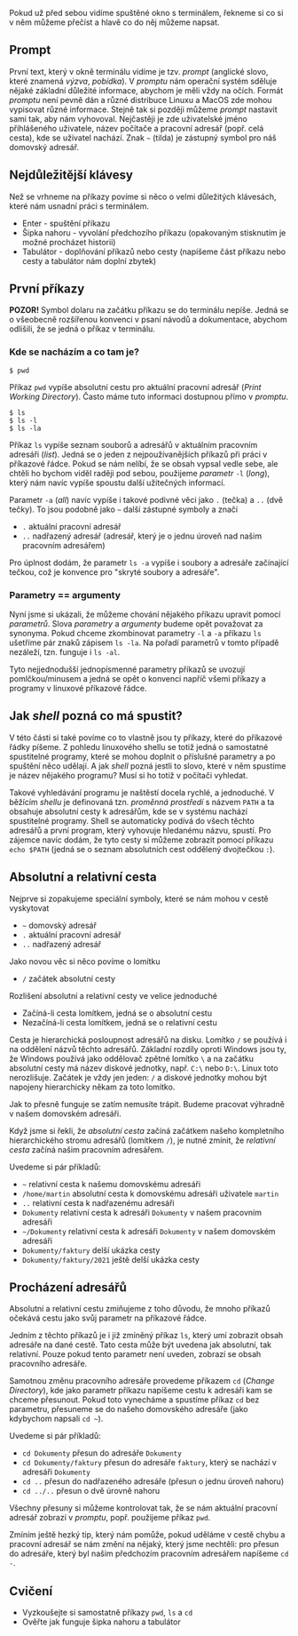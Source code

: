 Pokud už před sebou vidíme spuštěné okno s terminálem, řekneme si co si v něm můžeme přečíst a hlavě co do něj můžeme napsat.

## Prompt
První text, který v okně terminálu vidíme je tzv. _prompt_ (anglické slovo, které znamená _výzva_, _pobídka_). V _promptu_ nám operační systém sděluje nějaké základní důležité informace, abychom je měli vždy na očích. Formát _promptu_ není pevně dán a různé distribuce Linuxu a MacOS zde mohou vypisovat různé informace. Stejně tak si později můžeme _prompt_ nastavit sami tak, aby nám vyhovoval. Nejčastěji je zde uživatelské jméno přihlášeného uživatele, název počítače a pracovní adresář (popř. celá cesta), kde se uživatel nachází. Znak `~` (tilda) je zástupný symbol pro náš domovský adresář.


## Nejdůležitější klávesy
Než se vrhneme na příkazy povíme si něco o velmi důležitých klávesách, které nám usnadní práci s terminálem.

* Enter - spuštění příkazu
* Šipka nahoru - vyvolání předchozího příkazu (opakovaným stisknutím je možné procházet historii)
* Tabulátor - doplňování příkazů nebo cesty (napíšeme část příkazu nebo cesty a tabulátor nám doplní zbytek)


## První příkazy
**POZOR!** Symbol dolaru na začátku příkazu se do terminálu nepíše. Jedná se o všeobecně rozšířenou konvenci v psaní návodů a dokumentace, abychom odlišili, že se jedná o příkaz v terminálu.

### Kde se nacházím a co tam je?
```shell
$ pwd
```

Příkaz `pwd` vypíše absolutní cestu pro aktuální pracovní adresář (_Print Working Directory_). Často máme tuto informaci dostupnou přímo v _promptu_.

```shell
$ ls
$ ls -l
$ ls -la
```

Příkaz `ls` vypíše seznam souborů a adresářů v aktuálním pracovním adresáři (_list_). Jedná se o jeden z nejpoužívanějších příkazů při práci v příkazové řádce. Pokud se nám nelíbí, že se obsah vypsal vedle sebe, ale chtěli ho bychom viděl raději pod sebou, použijeme _parametr_ `-l` (_long_), který nám navíc vypíše spoustu další užitečných informací.

Parametr `-a` (_all_) navíc vypíše i takové podivné věci jako `.` (tečka) a `..` (dvě tečky). To jsou podobně jako `~` další zástupné symboly a značí

* `.` aktuální pracovní adresář
* `..` nadřazený adresář (adresář, který je o jednu úroveň nad našim pracovním adresářem)

Pro úplnost dodám, že parametr `ls -a` vypíše i soubory a adresáře začínající tečkou, což je konvence pro "skryté soubory a adresáře".

### Parametry == argumenty
Nyní jsme si ukázali, že můžeme chování nějakého příkazu upravit pomocí _parametrů_. Slova _parametry_ a _argumenty_ budeme opět považovat za synonyma. Pokud chceme zkombinovat parametry `-l` a `-a` příkazu `ls` ušetříme pár znaků zápisem `ls -la`. Na pořadí parametrů v tomto případě nezáleží, tzn. funguje i `ls -al`.

Tyto nejjednodušší jednopísmenné parametry příkazů se uvozují pomlčkou/minusem a jedná se opět o konvenci napříč všemi příkazy a programy v linuxové příkazové řádce.


## Jak _shell_ pozná co má spustit?
V této části si také povíme co to vlastně jsou ty příkazy, které do příkazové řádky píšeme. Z pohledu linuxového shellu se totiž jedná o samostatné spustitelné programy, které se mohou doplnit o příslušné parametry a po spuštění něco udělají. A jak _shell_ pozná jestli to slovo, které v něm spustíme je název nějakého programu? Musí si ho totiž v počítači vyhledat.

Takové vyhledávání programu je naštěstí docela rychlé, a jednoduché. V běžícím _shellu_ je definovaná tzn. _proměnná prostředí_ s názvem `PATH` a ta obsahuje absolutní cesty k adresářům, kde se v systému nachází spustitelné programy. Shell se automaticky podívá do všech těchto adresářů a první program, který vyhovuje hledanému názvu, spustí. Pro zájemce navíc dodám, že tyto cesty si můžeme zobrazit pomocí příkazu `echo $PATH` (jedná se o seznam absolutních cest oddělený dvojtečkou `:`).


## Absolutní a relativní cesta

Nejprve si zopakujeme speciální symboly, které se nám mohou v cestě vyskytovat

* `~` domovský adresář
* `.` aktuální pracovní adresář
* `..` nadřazený adresář

Jako novou věc si něco povíme o lomítku

* `/` začátek absolutní cesty

Rozlišení absolutní a relativní cesty ve velice jednoduché

* Začíná-li cesta lomítkem, jedná se o absolutní cestu
* Nezačíná-li cesta lomítkem, jedná se o relativní cestu

Cesta je hierarchická posloupnost adresářů na disku. Lomítko `/` se používá i na oddělení názvů těchto adresářů. Základní rozdíly oproti Windows jsou ty, že Windows používá jako oddělovač zpětné lomítko `\` a na začátku absolutní cesty má název diskové jednotky, např. `C:\` nebo `D:\`. Linux toto nerozlišuje. Začátek je vždy jen jeden: `/` a diskové jednotky mohou být napojeny hierarchicky někam za toto lomítko.

Jak to přesně funguje se zatím nemusíte trápit. Budeme pracovat výhradně v našem domovském adresáři.

Když jsme si řekli, že _absolutní cesta_ začíná začátkem našeho kompletního hierarchického stromu adresářů (lomítkem `/`), je nutné zmínit, že _relativní cesta_ začíná našim pracovním adresářem.

Uvedeme si pár příkladů:
* `~` relativní cesta k našemu domovskému adresáři
* `/home/martin` absolutní cesta k domovskému adresáři uživatele `martin`
* `..` relativní cesta k nadřazenému adresáři
* `Dokumenty` relativní cesta k adresáři `Dokumenty` v našem pracovním adresáři
* `~/Dokumenty` relativní cesta k adresáři `Dokumenty` v našem domovském adresáři
* `Dokumenty/faktury` delší ukázka cesty
* `Dokumenty/faktury/2021` ještě delší ukázka cesty


## Procházení adresářů

Absolutní a relativní cestu zmiňujeme z toho důvodu, že mnoho příkazů očekává cestu jako svůj parametr na příkazové řádce.

Jedním z těchto příkazů je i již zmíněný příkaz `ls`, který umí zobrazit obsah adresáře na dané cestě. Tato cesta může být uvedena jak absolutní, tak relativní. Pouze pokud tento parametr není uveden, zobrazí se obsah pracovního adresáře.

Samotnou změnu pracovního adresáře provedeme příkazem `cd` (_Change Directory_), kde jako parametr příkazu napíšeme cestu k adresáři kam se chceme přesunout. Pokud toto vynecháme a spustíme příkaz `cd` bez parametru, přesuneme se do našeho domovského adresáře (jako kdybychom napsali `cd ~`).

Uvedeme si pár příkladů:
* `cd Dokumenty` přesun do adresáře `Dokumenty`
* `cd Dokumenty/faktury` přesun do adresáře `faktury`, který se nachází v adresáři `Dokumenty`
* `cd ..` přesun do nadřazeného adresáře (přesun o jednu úroveň nahoru)
* `cd ../..` přesun o dvě úrovně nahoru

Všechny přesuny si můžeme kontrolovat tak, že se nám aktuální pracovní adresář zobrazí v _promptu_, popř. použijeme příkaz `pwd`.

Zmíním ještě hezký tip, který nám pomůže, pokud uděláme v cestě chybu a pracovní adresář se nám změní na nějaký, který jsme nechtěli: pro přesun do adresáře, který byl našim předchozím pracovním adresářem napíšeme `cd -`.


## Cvičení
* Vyzkoušejte si samostatně příkazy `pwd`, `ls` a `cd`
* Ověřte jak funguje šipka nahoru a tabulátor
